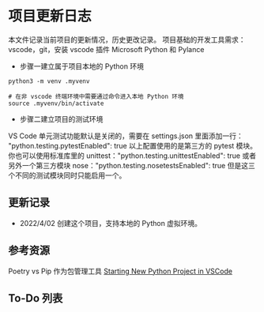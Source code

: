 # 项目更新日志

本文件记录当前项目的更新情况，历史更改记录。
项目基础的开发工具需求：vscode，git，安装 vscode 插件 Microsoft Python 和 Pylance

* 步骤一建立属于项目本地的 Python 环境

```shell
python3 -m venv .myvenv

# 在非 vscode 终端环境中需要通过命令进入本地 Python 环境
source .myvenv/bin/activate

```

* 步骤二建立项目的测试环境

VS Code 单元测试功能默认是关闭的，需要在 settings.json 里面添加一行：
"python.testing.pytestEnabled": true
以上配置使用的是第三方的 pytest 模块。
你也可以使用标准库里的 unittest："python.testing.unittestEnabled": true
或者另外一个第三方模块 nose："python.testing.nosetestsEnabled": true
但是这三个不同的测试模块同时只能启用一个。

## 更新记录

* 2022/4/02 创建这个项目，支持本地的 Python 虚拟环境。

## 参考资源

Poetry vs Pip 作为包管理工具
[Starting New Python Project in VSCode](https://zhauniarovich.com/post/2020/2020-04-starting-new-python-project/)

## To-Do 列表
